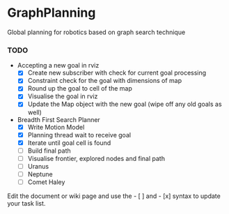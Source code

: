 # GraphPlanning
Global planning for robotics based on graph search technique

### TODO
+ Accepting a new goal in rviz
    - [x] Create new subscriber with check for current goal processing
    - [x] Constraint check for the goal with dimensions of map
    - [x] Round up the goal to cell of the map
    - [x] Visualise the goal in rviz
    - [x] Update the Map object with the new goal (wipe off any old goals as well)
+ Breadth First Search Planner
    - [X] Write Motion Model
    - [X] Planning thread wait to receive goal
    - [X] Iterate until goal cell is found
    - [ ] Build final path
    - [ ] Visualise frontier, explored nodes and final path
    - [ ] Uranus
    - [ ] Neptune
    - [ ] Comet Haley

Edit the document or wiki page and use the - [ ] and - [x] syntax to update your task list.
